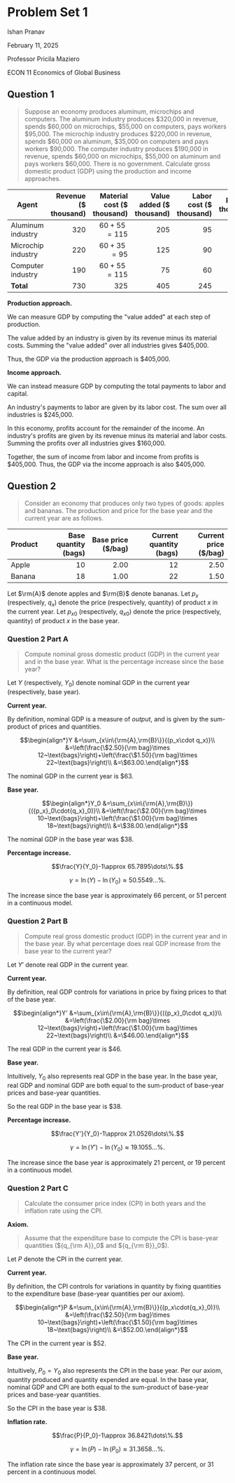 # Problem Set 1

Ishan Pranav

February 11, 2025

Professor Pricila Maziero

ECON 11 Economics of Global Business

## Question 1

> Suppose an economy produces aluminum, microchips and computers. The aluminum
> industry produces $320,000 in revenue, spends $60,000 on microchips, $55,000
> on computers, pays workers $95,000. The microchip industry produces $220,000
> in revenue, spends $60,000 on aluminum, $35,000 on computers and pays workers
> $90,000. The computer industry produces $190,000 in revenue, spends $60,000 on
> microchips, $55,000 on aluminum and pays workers $60,000. There is no
> government. Calculate gross domestic product (GDP) using the production and
> income approaches.

| Agent | Revenue ($ thousand) | Material cost ($ thousand) | Value added ($ thousand) | Labor cost ($ thousand) | Profit ($ thousand) |
|---|--:|--:|--:|--:|--:|
| Aluminum industry | $320$ | $60+55=115$ | $205$ | $95$ | $110$ |
| Microchip industry | $220$ | $60+35=95$ | $125$ | $90$ | $35$ |
| Computer industry | $190$ | $60+55=115$ | $75$ | $60$ | $15$ |
| __Total__ | $730$ | $325$ | $405$ | $245$ | $160$ |

__Production approach.__

We can measure GDP by computing the "value added" at each
step of production.

The value added by an industry is given by its revenue minus its material costs.
Summing the "value added" over all industries gives $405,000.

Thus, the GDP via the production approach is $405,000.

__Income approach.__

We can instead measure GDP by computing the total payments to
labor and capital.

An industry's payments to labor are given by its labor cost. The sum over all
industries is $245,000.

In this economy, profits account for the remainder of the income. An industry's
profits are given by its revenue minus its material and labor costs. Summing the
profits over all industries gives $160,000.

Together, the sum of income from labor and income from profits is $405,000.
Thus, the GDP via the income approach is also $405,000.

## Question 2

> Consider an economy that produces only two types of goods: apples and bananas.
> The production and price for the base year and the current year are as
> follows.

| Product | Base quantity (bags) | Base price ($/bag) | Current quantity (bags) | Current price ($/bag) |
|---|--:|--:|--:|--:|
| Apple | 10 | 2.00 | 12 | 2.50 |
| Banana | 18 | 1.00 | 22 | 1.50 |

Let $\rm{A}$ denote apples and $\rm{B}$ denote bananas. Let $p_x$ (respectively,
$q_x$) denote the price (respectively, quantity) of product $x$ in the current
year. Let ${p_x}_0$ (respectively, ${q_x}_0$) denote the price (respectively,
quantity) of product $x$ in the base year.

### Question 2 Part A

> Compute nominal gross domestic product (GDP) in the current year and in the
> base year. What is the percentage increase since the base year?

Let $Y$ (respectively, $Y_0$) denote nominal GDP in the current year
(respectively, base year).

__Current year.__

By definition, nominal GDP is a measure of _output_, and is given by the
sum-product of prices and quantities.

$$\begin{align*}Y
&=\sum_{x\in\{\rm{A},\rm{B}\}}{(p_x\cdot q_x)}\\
&=\left(\frac{\$2.50}{\rm bag}\times 12~\text{bags}\right)+\left(\frac{\$1.50}{\rm bag}\times 22~\text{bags}\right)\\
&=\$63.00.\end{align*}$$

The nominal GDP in the current year is $63.

__Base year.__

$$\begin{align*}Y_0
&=\sum_{x\in\{\rm{A},\rm{B}\}}{({p_x}_0\cdot{q_x}_0)}\\
&=\left(\frac{\$2.00}{\rm bag}\times 10~\text{bags}\right)+\left(\frac{\$1.00}{\rm bag}\times 18~\text{bags}\right)\\
&=\$38.00.\end{align*}$$

The nominal GDP in the base year was $38.

__Percentage increase.__

$$\frac{Y}{Y_0}-1\approx 65.7895\dots\%.$$

$$\gamma=\ln(Y)-\ln(Y_0)\approx 50.5549\dots\%.$$

The increase since the base year is approximately 66 percent, or 51 percent
in a continuous model.

### Question 2 Part B

> Compute real gross domestic product (GDP) in the current year and in the base
> year. By what percentage does real GDP increase from the base year to the
> current year?

Let $Y'$ denote real GDP in the current year.

__Current year.__

By definition, real GDP controls for variations in price by fixing prices to
that of the base year.

$$\begin{align*}Y'
&=\sum_{x\in\{\rm{A},\rm{B}\}}{({p_x}_0\cdot q_x)}\\
&=\left(\frac{\$2.00}{\rm bag}\times 12~\text{bags}\right)+\left(\frac{\$1.00}{\rm bag}\times 22~\text{bags}\right)\\
&=\$46.00.\end{align*}$$

The real GDP in the current year is $46.

__Base year.__

Intuitively, $Y_0$ also represents real GDP in the base year. In the base year,
real GDP and nominal GDP are both equal to the sum-product of base-year prices
and base-year quantities.

So the real GDP in the base year is $38.

__Percentage increase.__

$$\frac{Y'}{Y_0}-1\approx 21.0526\dots\%.$$

$$\gamma=\ln(Y')-\ln(Y_0)\approx 19.1055\dots\%.$$

The increase since the base year is approximately 21 percent, or 19 percent
in a continuous model.

### Question 2 Part C

> Calculate the consumer price index (CPI) in both years and the inflation rate
> using the CPI.

__Axiom.__

> Assume that the expenditure base to compute the CPI is base-year quantities
> (${q_{\rm A}}_0$ and ${q_{\rm B}}_0$).

Let $P$ denote the CPI in the current year.

__Current year.__

By definition, the CPI controls for variations in quantity by fixing quantities
to the expenditure base (base-year quantities per our axiom).

$$\begin{align*}P
&=\sum_{x\in\{\rm{A},\rm{B}\}}{(p_x\cdot{q_x}_0)}\\
&=\left(\frac{\$2.50}{\rm bag}\times 10~\text{bags}\right)+\left(\frac{\$1.50}{\rm bag}\times 18~\text{bags}\right)\\
&=\$52.00.\end{align*}$$

The CPI in the current year is $52.

__Base year.__

Intuitively, $P_0=Y_0$ also represents the CPI in the base year. Per our axiom,
quantity produced and quantity expended are equal. In the base year, nominal GDP
and CPI are both equal to the sum-product of base-year prices and base-year
quantities.

So the CPI in the base year is $38.

__Inflation rate.__

$$\frac{P}{P_0}-1\approx 36.8421\dots\%.$$

$$\gamma=\ln(P)-\ln(P_0)\approx 31.3658\dots\%.$$

The inflation rate since the base year is approximately 37 percent, or 31
percent in a continuous model.
